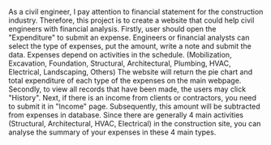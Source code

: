 As a civil engineer, I pay attention to financial statement for the construction industry.
Therefore, this project is to create a website that could help civil engineers with financial analysis.
Firstly, user should open the "Expenditure" to submit an expense.
Engineers or financial analysts can select the type of expenses, put the amount, write a note and submit the data.
Expenses depend on activities in the schedule. (Mobilization, Excavation, Foundation, Structural, Architectural, Plumbing, HVAC, Electrical, Landscaping, Others)
The website will return the pie chart and total expenditure of each type of the expenses on the main webpage.
Secondly, to view all records that have been made, the users may click "History".
Next, if there is an income from clients or contractors, you need to submit it in "Income" page. Subsequently, this amount will be subtracted from expenses in database.
Since there are generally 4 main activities (Structural, Architectural, HVAC, Electrical) in the construction site, you can analyse the summary of your expenses in these 4 main types.
